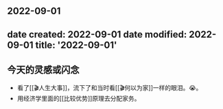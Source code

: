 2022-09-01
---
date created: 2022-09-01
date modified: 2022-09-01
title: '2022-09-01'
---

## 今天的灵感或闪念

- 看了[[🎬人生大事]]，流下了和当时看[[🎬何以为家]]一样的眼泪。😭。
- 用经济学里面的[[比较优势]]原理去分配家务。